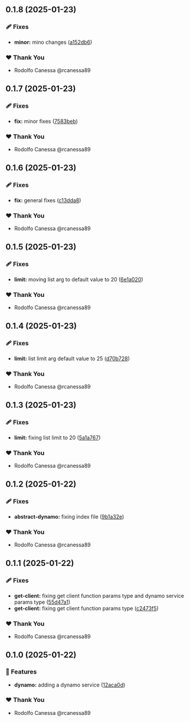 ## 0.1.8 (2025-01-23)

### 🩹 Fixes

- **minor:** mino changes ([a152db6](https://github.com/rcanessa89/my-shared/commit/a152db6))

### ❤️ Thank You

- Rodolfo Canessa @rcanessa89

## 0.1.7 (2025-01-23)

### 🩹 Fixes

- **fix:** minor fixes ([7583beb](https://github.com/rcanessa89/my-shared/commit/7583beb))

### ❤️ Thank You

- Rodolfo Canessa @rcanessa89

## 0.1.6 (2025-01-23)

### 🩹 Fixes

- **fix:** general fixes ([c13dda8](https://github.com/rcanessa89/my-shared/commit/c13dda8))

### ❤️ Thank You

- Rodolfo Canessa @rcanessa89

## 0.1.5 (2025-01-23)

### 🩹 Fixes

- **limit:** moving list arg to default value to 20 ([6e1a020](https://github.com/rcanessa89/my-shared/commit/6e1a020))

### ❤️ Thank You

- Rodolfo Canessa @rcanessa89

## 0.1.4 (2025-01-23)

### 🩹 Fixes

- **limit:** list limit arg default value to 25 ([d70b728](https://github.com/rcanessa89/my-shared/commit/d70b728))

### ❤️ Thank You

- Rodolfo Canessa @rcanessa89

## 0.1.3 (2025-01-23)

### 🩹 Fixes

- **limit:** fixing list limit to 20 ([5a1a767](https://github.com/rcanessa89/my-shared/commit/5a1a767))

### ❤️ Thank You

- Rodolfo Canessa @rcanessa89

## 0.1.2 (2025-01-22)

### 🩹 Fixes

- **abstract-dynamo:** fixing index file ([9b1a32e](https://github.com/rcanessa89/my-shared/commit/9b1a32e))

### ❤️ Thank You

- Rodolfo Canessa @rcanessa89

## 0.1.1 (2025-01-22)

### 🩹 Fixes

- **get-client:** fixing get client function params type and dynamo service params type ([55d47a1](https://github.com/rcanessa89/my-shared/commit/55d47a1))
- **get-client:** fixing get client function params type ([c2473f5](https://github.com/rcanessa89/my-shared/commit/c2473f5))

### ❤️ Thank You

- Rodolfo Canessa @rcanessa89

## 0.1.0 (2025-01-22)

### 🚀 Features

- **dynamo:** adding a dynamo service ([12aca0d](https://github.com/rcanessa89/my-shared/commit/12aca0d))

### ❤️ Thank You

- Rodolfo Canessa @rcanessa89
